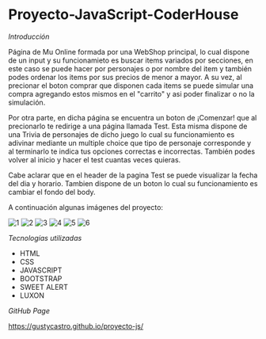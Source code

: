 # Proyecto-JavaScript-CoderHouse

*Introducción*

Página de Mu Online formada por una WebShop principal, lo cual dispone de un input y su funcionamieto es buscar items variados por secciones, en este caso se puede hacer por personajes o por nombre del item y también podes ordenar los items por sus precios de menor a mayor. A su vez, al precionar el boton comprar que disponen cada items se puede simular una compra agregando estos mismos en el "carrito" y asi poder finalizar o no la simulación.  

Por otra parte, en dicha página se encuentra un boton de ¡Comenzar! que al precionarlo te redirige a una página llamada Test. Esta misma dispone de una Trivia de personajes de dicho juego lo cual su funcionamiento es adivinar mediante un multiple choice que tipo de personaje corresponde y al terminarlo te indica tus opciones correctas e incorrectas. También podes volver al inicio y hacer el test cuantas veces quieras.

Cabe aclarar que en el header de la pagina Test se puede visualizar la fecha del dia y horario. Tambien dispone de un boton lo cual su funcionamiento es cambiar el fondo del body.

A continuación algunas imágenes del proyecto:

![1](https://user-images.githubusercontent.com/113953324/220806609-7b50e2db-3c1b-47bd-a660-f4c5903dbdad.png)
![2](https://user-images.githubusercontent.com/113953324/220806406-5ca22da7-a846-43b4-bde1-7bacd0713128.png)
![3](https://user-images.githubusercontent.com/113953324/220806421-b6790c53-049c-402e-b0d4-6975b952cf83.png)
![4](https://user-images.githubusercontent.com/113953324/220806782-8747cc58-f9c6-4986-9759-24cb4b63ee67.png)
![5](https://user-images.githubusercontent.com/113953324/220806454-e819c277-b40d-4acb-a25a-e04455d2fe39.png)
![6](https://user-images.githubusercontent.com/113953324/220806465-e3c80376-e7d9-4029-bd97-d180fac8bf6c.png)

*Tecnologías utilizadas*

- HTML
- CSS
- JAVASCRIPT
- BOOTSTRAP
- SWEET ALERT
- LUXON 

*GitHub Page*

https://gustycastro.github.io/proyecto-js/




